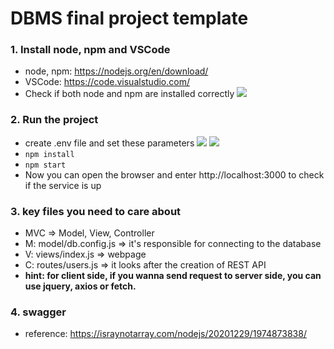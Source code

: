# DBMS final project template

### 1. Install node, npm and VSCode

- node, npm: https://nodejs.org/en/download/
- VSCode: https://code.visualstudio.com/
- Check if both node and npm are installed correctly
  ![](https://i.imgur.com/9CBIYMN.png)

### 2. Run the project
- create .env file and set these parameters
  ![](https://i.imgur.com/GbEepXv.png)
  ![](https://i.imgur.com/MXXdma2.png)
- `npm install`
- `npm start`
- Now you can open the browser and enter http://localhost:3000 to check if the service is up

### 3. key files you need to care about

- MVC => Model, View, Controller
- M: model/db.config.js => it's responsible for connecting to the database
- V: views/index.js => webpage
- C: routes/users.js => it looks after the creation of REST API
- **hint: for client side, if you wanna send request to server side, you can use jquery, axios or fetch.**

### 4. swagger

- reference: https://israynotarray.com/nodejs/20201229/1974873838/
